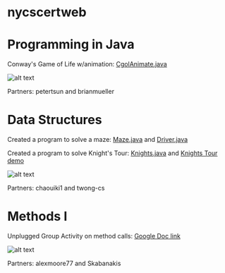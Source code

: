 # nycscertweb

# Programming in Java
Conway's Game of Life w/animation: [CgolAnimate.java](https://github.com/hunter-teacher-cert/work_csci70900-onlinecsteacher/blob/master/4/CgolAnimate.java)

![alt text](https://upload.wikimedia.org/wikipedia/commons/e/e5/Gospers_glider_gun.gif)

Partners: petertsun and brianmueller

# Data Structures
Created a program to solve a maze: [Maze.java](https://github.com/hunter-teacher-cert/work_csci70900-onlinecsteacher/blob/master/ds/maze/Maze.java) and [Driver.java](https://github.com/hunter-teacher-cert/work_csci70900-onlinecsteacher/blob/master/ds/maze/Driver.java)

Created a program to solve Knight's Tour: [Knights.java](https://github.com/hunter-teacher-cert/work_csci70900-onlinecsteacher/blob/master/ds/maze/Knights.java) and [Knights Tour demo](Knights_movie.mov)

![alt text](https://upload.wikimedia.org/wikipedia/commons/c/ca/Knights-Tour-Animation.gif)

Partners: chaouiki1 and twong-cs

# Methods I
Unplugged Group Activity on method calls:
[Google Doc link](https://docs.google.com/document/d/1RVZExBM5fEi9dlxuF531NjxR1GEzJaLMe5nLaNlf_bY/edit?usp=sharing)

![alt text](https://s3-eu-west-1.amazonaws.com/rpf-futurelearn/programming-102/1.6-basicfunctionmachine.gif)

Partners: alexmoore77 and Skabanakis

